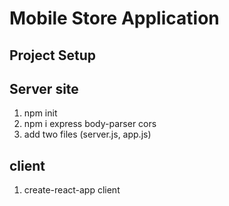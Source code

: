 # Mobile Store Application

## Project Setup

## Server site
1. npm init
2. npm i express body-parser cors
3. add two files (server.js, app.js)

## client
1. create-react-app client
